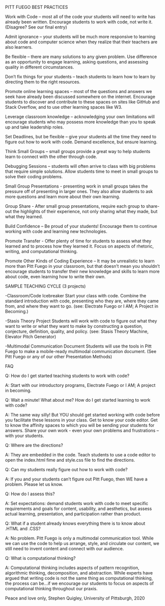 PITT FUEGO BEST PRACTICES

Work with Code – most all of the code your students will need to write has already been written. Encourage students to work with code, not write it. (Disagree? See our final entry)

Admit ignorance – your students will be much more responsive to learning about code and computer science when they realize that their teachers are also learners.  

Be flexible – there are many solutions to any given problem. Use difference as an opportunity to engage learning, asking questions, and assessing quality in different circumstances.    

Don’t fix things for your students – teach students to learn how to learn by directing them to the right resources.

Promote online learning spaces – most of the questions and answers we seek have already been discussed somewhere on the internet. Encourage students to discover and contribute to these spaces on sites like GitHub and Stack Overflow, and to use other learning spaces like W3. 
 
Leverage classroom knowledge – acknowledging your own limitations will encourage students who may possess more knowledge than you to speak up and take leadership roles. 

Set Deadlines, but be flexible – give your students all the time they need to figure out how to work with code. Demand excellence, but ensure learning. 

Think Small Groups – small groups provide a great way to help students learn to connect with the other through code. 

Debugging Sessions – students will often arrive to class with big problems that require simple solutions. Allow students time to meet in small groups to solve their coding problems. 

Small Group Presentations - presenting work in small groups takes the pressure off of presenting in larger ones. They also allow students to ask more questions and learn more about their own learning. 

Group Share - After small group presentations, require each group to share-out the highlights of their experience, not only sharing what they made, but what they learned. 

Build Confidence – Be proud of your students! Encourage them to continue working with code and learning new technologies. 

Promote Transfer - Offer plenty of time for students to assess what they learned and to process how they learned it. Focus on aspects of rhetoric, writing, and computational thinking.

Promote Other Kinds of Coding Experience – It may be unrealistic to learn more than Pitt Fuego in your classroom, but that doesn’t mean you shouldn’t encourage students to transfer their new knowledge and skills to learn more about code, even learning how to write their own.    



SAMPLE TEACHING CYCLE (3 projects)

-Classroom/Code Icebreaker
Start your class with code. Combine the standard introduction with code, presenting who they are, where they came from, and where they want to go.  (see: Electrate Fuego or I AM; A Project in Becoming.)

-Stasis Theory Project
Students will work with code to figure out what they want to write or what they want to make by constructing a question, conjecture, definition, quality, and policy. (see: Stasis Theory Machine, Elevator Pitch Generator)

-Multimodal Communication Document
Students will use the tools in Pitt Fuego to make a mobile-ready multimodal communication document. (See Pitt Fuego or any of our other Presentation Methods)



FAQ

Q: How do I get started teaching students to work with code? 

A: Start with our introductory programs, Electrate Fuego or I AM; A project in becoming. 

Q: Wait a minute! What about me? How do I get started learning to work with code?

A: The same way silly! But YOU should get started working with code before you facilitate these lessons in your class. Get to know your code editor. Get to know the affinity spaces to which you will be sending your students for answers. Share your own work - even your own problems and frustrations – with your students. 

Q: Where are the directions?

A: They are embedded in the code. Teach students to use a code editor to open the index.html fime and style.css file to find the directions. 

Q: Can my students really figure out how to work with code?

A: If you and your students can’t figure out Pitt Fuego, then WE have a problem. Please let us know. 

Q: How do I assess this?

A: Set expectations: demand students work with code to meet specific requirements and goals for content, usability, and aesthetics, but assess actual learning, presentation, and participation rather than product. 

Q: What if a student already knows everything there is to know about .HTML and .CSS?

A:  No problem. Pitt Fuego is only a multimodal communication tool. While we can use the code to help us arrange, style, and circulate our content, we still need to invent content and connect with our audience. 

Q: What is computational thinking? 

A: Computational thinking includes aspects of pattern recognition, algorithmic thinking, decomposition, and abstraction. While experts have argued that writing code is not the same thing as computational thinking, the process can be…if we encourage our students to focus on aspects of computational thinking throughout our praxis.  




Peace and love only, Stephen Quigley, University of Pittsburgh, 2020 


 
